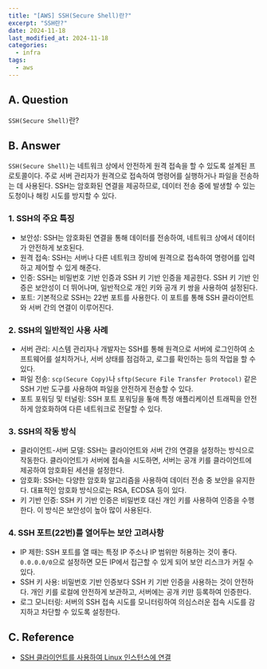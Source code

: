 ```yaml
---
title: "[AWS] SSH(Secure Shell)란?"
excerpt: "SSH란?"
date: 2024-11-18
last_modified_at: 2024-11-18
categories:
  - infra
tags:
  - aws
---
```


## A. Question

`SSH(Secure Shell)`란?

## B. Answer

`SSH(Secure Shell)`는 네트워크 상에서 안전하게 원격 접속을 할 수 있도록 설계된 프로토콜이다. 주로 서버 관리자가 원격으로 접속하여 명령어를 실행하거나 파일을 전송하는 데 사용된다. SSH는 암호화된 연결을 제공하므로, 데이터 전송 중에 발생할 수 있는 도청이나 해킹 시도를 방지할 수 있다.

### 1. SSH의 주요 특징

* 보안성: SSH는 암호화된 연결을 통해 데이터를 전송하여, 네트워크 상에서 데이터가 안전하게 보호된다.
* 원격 접속: SSH는 서버나 다른 네트워크 장비에 원격으로 접속하여 명령어를 입력하고 제어할 수 있게 해준다.
* 인증: SSH는 비밀번호 기반 인증과 SSH 키 기반 인증을 제공한다. SSH 키 기반 인증은 보안성이 더 뛰어나며, 일반적으로 개인 키와 공개 키 쌍을 사용하여 설정된다.
* 포트: 기본적으로 SSH는 22번 포트를 사용한다. 이 포트를 통해 SSH 클라이언트와 서버 간의 연결이 이루어진다.

### 2. SSH의 일반적인 사용 사례

* 서버 관리: 시스템 관리자나 개발자는 SSH를 통해 원격으로 서버에 로그인하여 소프트웨어를 설치하거나, 서버 상태를 점검하고, 로그를 확인하는 등의 작업을 할 수 있다.
* 파일 전송: `scp(Secure Copy)`나 `sftp(Secure File Transfer Protocol)` 같은 SSH 기반 도구를 사용하여 파일을 안전하게 전송할 수 있다.
* 포트 포워딩 및 터널링: SSH 포트 포워딩을 톻애 특정 애플리케이션 트래픽을 안전하게 암호화하여 다른 네트워크로 전달할 수 있다.

### 3. SSH의 작동 방식

* 클라이언트-서버 모델: SSH는 클라이언트와 서버 간의 연결을 설정하는 방식으로 작동한다. 클라이언트가 서버에 접속을 시도하면, 서버는 공개 키를 클라이언트에 제공하여 암호화된 세션을 설정한다.
* 암호화: SSH는 다양한 암호화 알고리즘을 사용하여 데이터 전송 중 보안을 유지한다. 대표적인 암호화 방식으로는 RSA, ECDSA 등이 있다.
* 키 기반 인증: SSH 키 기반 인증은 비밀번호 대신 개인 키를 사용하여 인증을 수행한다. 이 방식은 보안성이 높아 많이 사용된다.

### 4. SSH 포트(22번)를 열어두는 보안 고려사항

* IP 제한: SSH 포트를 열 때는 특정 IP 주소나 IP 범위만 허용하는 것이 좋다. `0.0.0.0/0`으로 설정하면 모든 IP에서 접근할 수 있게 되어 보안 리스크가 커질 수 있다.
* SSH 키 사용: 비밀번호 기반 인증보다 SSH 키 기반 인증을 사용하는 것이 안전하다. 개인 키를 로컬에 안전하게 보관하고, 서버에는 공개 키만 등록하여 인증한다.
* 로그 모니터링: 서버의 SSH 접속 시도를 모니터링하여 의심스러운 접속 시도를 감지하고 차단할 수 있도록 설정한다.

## C. Reference

* [SSH 클라이언트를 사용하여 Linux 인스턴스에 연결](https://docs.aws.amazon.com/ko_kr/AWSEC2/latest/UserGuide/connect-linux-inst-ssh.html)
